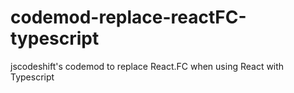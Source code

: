 # codemod-replace-reactFC-typescript
jscodeshift's codemod to replace React.FC when using React with Typescript
